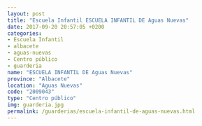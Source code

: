 ```yaml
---
layout: post
title: "Escuela Infantil ESCUELA INFANTIL DE Aguas Nuevas"
date: 2017-09-20 20:57:05 +0200
categories:
- Escuela Infantil
- albacete
- aguas-nuevas
- Centro público
- guarderia
name: "ESCUELA INFANTIL DE Aguas Nuevas"
province: "Albacete"
location: "Aguas Nuevas"
code: "2009043"
type: "Centro público"
img: guarderia.jpg
permalink: /guarderias/escuela-infantil-de-aguas-nuevas.html
---
```

